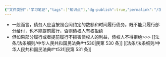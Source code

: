 ```yaml
---
{"文件类别":"学习笔记","tags":["知识点"],"dg-publish":true,"permalink":"/学习笔记/知识点cheese/部分履行与提前履行规则/","dgPassFrontmatter":true,"created":"2024-07-06T17:28:26.901+08:00","updated":"2024-09-30T11:32:18.580+08:00"}
---
```


- 一般而言，债务人应当按照合同约定的数额和时间履行债务，既不能只履行部分给付，也不能提前履行，否则债权人有权拒绝
- 但如果部分履行或者提前履行不损害债权人的利益，债权人不得拒绝>>> [[法条/法条细则/中华人民共和国民法典#^t530\|民第 530 条]] [[法条/法条细则/中华人民共和国民法典#^t531\|民第 531 条]]